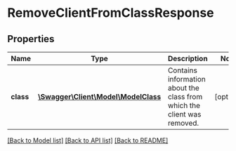 # RemoveClientFromClassResponse

## Properties
Name | Type | Description | Notes
------------ | ------------- | ------------- | -------------
**class** | [**\Swagger\Client\Model\ModelClass**](ModelClass.md) | Contains information about the class from which the client was removed. | [optional] 

[[Back to Model list]](../README.md#documentation-for-models) [[Back to API list]](../README.md#documentation-for-api-endpoints) [[Back to README]](../README.md)


